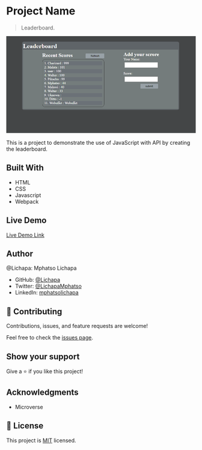 # Project Name

> Leaderboard.

![screenshot](./app_screenshot.png)

This is a project to demonstrate the use of JavaScript with API by creating the leaderboard.

## Built With

- HTML
- CSS
- Javascript
- Webpack
## Live Demo

[Live Demo Link](https://lichapa-leaderboard.netlify.app/)

## Author

@Lichapa: Mphatso Lichapa

- GitHub: [@Lichapa](https://github.com/Lichapa)
- Twitter: [@LichapaMphatso](https://twitter.com/LichapaMphatso)
- LinkedIn: [mphatsolichapa](https://www.linkedin.com/in/mphatsolichapa)

## 🤝 Contributing

Contributions, issues, and feature requests are welcome!

Feel free to check the [issues page](../../issues/).

## Show your support

Give a ⭐️ if you like this project!

## Acknowledgments

- Microverse

## 📝 License

This project is [MIT](https://mit-license.org/) licensed.